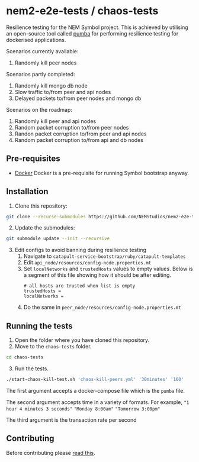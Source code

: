 # nem2-e2e-tests / chaos-tests

Resilience testing for the NEM Symbol project. This is achieved by utilising an open-source tool called [pumba](https://github.com/alexei-led/pumba) for performing resilience testing for dockerised applications.

Scenarios currently available:
1. Randomly kill peer nodes

Scenarios partly completed:
1. Randomly kill mongo db node
2. Slow traffic to/from peer and api nodes
3. Delayed packets to/from peer nodes and mongo db

Scenarios on the roadmap:
1. Randomly kill peer and api nodes
2. Random packet corruption to/from peer nodes
3. Randon packet corruption to/from peer and api nodes
4. Random packet corruption to/from api and db nodes

## Pre-requisites

* [Docker](https://docs.docker.com/install/linux/docker-ce/centos/)
Docker is a pre-requisite for running Symbol bootstrap anyway.

## Installation

1. Clone this repository:

```bash
git clone --recurse-submodules https://github.com/NEMStudios/nem2-e2e-tests.git
```
2. Update the submodules:

```bash
git submodule update --init --recursive
```
3. Edit configs to avoid banning during resilience testing
   1. Navigate to `catapult-service-bootstrap/ruby/catapult-templates`
   2. Edit `api_node/resources/config-node.properties.mt`
   3. Set `localNetworks` and `trustedHosts` values to empty values. Below is a segment of this file showing how it should be after editing.
        ```config
        # all hosts are trusted when list is empty
        trustedHosts =
        localNetworks =
        ```
   4. Do the same in `peer_node/resources/config-node.properties.mt`

## Running the tests

1. Open the folder where you have cloned this repository.
2. Move to the ``chaos-tests`` folder.

```bash
cd chaos-tests
```

3) Run the tests.

```bash
./start-chaos-kill-test.sh 'chaos-kill-peers.yml' '30minutes' '100'
```
The first argument accepts a docker-compose file which is the `pumba` file.

The second argument accepts time in a variety of formats. For example,
`"1 hour 4 minutes 3 seconds"`
`"Monday 8:00am"`
`"Tomorrow 3:00pm"`

The third argument is the transaction rate per second

## Contributing

Before contributing please [read this](CONTRIBUTING.md).